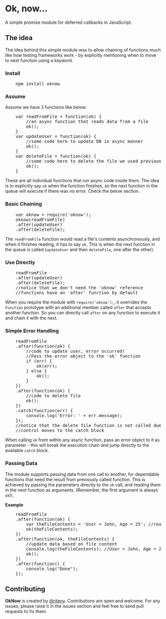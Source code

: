 Ok, now...
=====

A simple promise module for deferred callbacks in JavaScript.

## The idea

The idea behind this simple module was to allow chaining of functions much like how testing frameworks work - by explicitly mentioning when to move to next function using a keyword. 

### Install

<pre>
	npm install oknow
</pre>

### Assume
Assume we have 3 functions like below:
<pre>
	var readFromFile = function(ok) {
		//an async function that reads data from a file
		ok();
	}
	var updateUser = function(ok) {
		//some code here to update DB in async manner
		ok();
	}
	var deleteFile = function(ok) {
		//some code here to delete the file we used previously
		ok();
	}
</pre>

These are all individual functions that run async code inside them. The idea is to explicitly say `ok` when the function finishes, so the next function in the queue will execute if there was no error. Check the below section.

### Basic Chaining
<pre>
	var oknow = require('oknow');
	oknow(readFromFile)
	.after(updateUser)
	.after(deleteFile);
</pre>

The `readFromFile` function would read a file's contents asynchronously, and when it finishes reading, it has to say `ok`. This is when the next function in the queue is called (`updateUser` and then `deleteFile`, one after the other).

### Use Directly
<pre>
	readFromFile
	.after(updateUser)
	.after(deleteFile);
	//notice that we don't need the 'oknow' reference
	//functions have an 'after' function by default
</pre>

When you require the module with `require('oknow');`, it overrides the `Function` prototype with an additional member called `after` that accepts another function. So you can directly call `after` on any function to execute it and chain it with the next.

### Simple Error Handling

<pre>
	readFromFile
	.after(function(ok) {
		//code to update user, error occurred!
		//Pass the error object to the 'ok' function
		if (err) {
			ok(err);
		} else {
			ok();
		}
	})
	.after(function(ok) {
		//code to delete file
		ok();
	})
	.catch(function(err) {
		console.log('Error: ' + err.message);
	});
	//notice that the delete file function is not called due to error
	//control moves to the catch block
</pre>

When calling `ok` from within any async function, pass an error object to it as parameter - this will break the execution chain and jump directly to the available `catch` block.

### Passing Data

The module supports passing data from one call to another, for dependable functions that need the result from previously called function. This is achieved by passing the parameters directly to the `ok` call, and reading them in the next function as arguments. (Remember, the first argument is always `ok`!).

**Example**
<pre>
	readFromFile
    .after(function(ok) {
        var theFileContents = 'User = John, Age = 25'; //read file contents into a variable
        ok(theFileContents);
    })
    .after(function(ok, theFileContents) {
    	//update data based on file content
    	console.log(theFileContents); //User = John, Age = 25
    	ok();
    })
    .after(function() {
		console.log("Done");
    });
</pre>


## Contributing

**OkNow** is created by <a href="https://twitter.com/ritenv" target="blank">@ritenv</a>. Contributions are open and welcome. For any issues, please raise it in the issues section and feel free to send pull requests to fix them.
